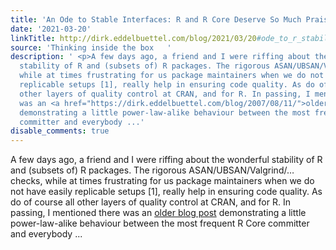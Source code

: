 ```yaml
---
title: 'An Ode to Stable Interfaces: R and R Core Deserve So Much Praise'
date: '2021-03-20'
linkTitle: http://dirk.eddelbuettel.com/blog/2021/03/20#ode_to_r_stability
source: 'Thinking inside the box   '
description: ' <p>A few days ago, a friend and I were riffing about the wonderful
  stability of R and (subsets of) R packages. The rigorous ASAN/UBSAN/Valgrind/… checks,
  while at times frustrating for us package maintainers when we do not have easily
  replicable setups [1], really help in ensuring code quality. As do of course all
  other layers of quality control at CRAN, and for R. In passing, I mentioned there
  was an <a href="https://dirk.eddelbuettel.com/blog/2007/08/11/">older blog post</a>
  demonstrating a little power-law-alike behaviour between the most frequent R Core
  committer and everybody ...'
disable_comments: true
---
```

 <p>A few days ago, a friend and I were riffing about the wonderful stability of R and (subsets of) R packages. The rigorous ASAN/UBSAN/Valgrind/… checks, while at times frustrating for us package maintainers when we do not have easily replicable setups [1], really help in ensuring code quality. As do of course all other layers of quality control at CRAN, and for R. In passing, I mentioned there was an <a href="https://dirk.eddelbuettel.com/blog/2007/08/11/">older blog post</a> demonstrating a little power-law-alike behaviour between the most frequent R Core committer and everybody ...